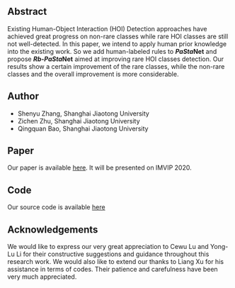 ## Abstract

Existing Human-Object Interaction (HOI) Detection approaches have achieved great progress on non-rare classes while rare HOI classes are still not well-detected. In this paper, we intend to apply human prior knowledge into the existing work. So we add human-labeled rules to ***PaSta*Net** and propose ***Rb-PaSta*Net** aimed at improving rare HOI classes detection. Our results show a certain improvement of the rare classes, while the non-rare classes and the overall improvement is more considerable. 

## Author
* Shenyu Zhang, Shanghai Jiaotong University
* Zichen Zhu, Shanghai Jiaotong University
* Qingquan Bao, Shanghai Jiaotong University


## Paper
Our paper is available [here](). It will be presented on IMVIP 2020.

## Code 
Our source code is available [here]()

## Acknowledgements
We would like to express our very great appreciation to Cewu Lu and Yong-Lu Li for their constructive suggestions and guidance throughout this research work. We would also like to extend our thanks to Liang Xu for his assistance in terms of codes. Their patience and carefulness have been very much appreciated.



